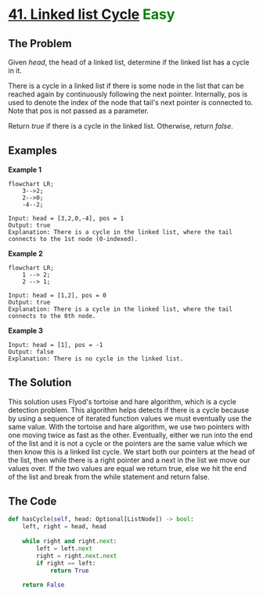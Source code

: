 # [41. Linked list Cycle](https://leetcode.com/problems/linked-list-cycle/) <span style="color:green">Easy</span>

## **The Problem**
Given *head*, the head of a linked list, determine if the linked list has a cycle in it.

There is a cycle in a linked list if there is some node in the list that can be reached again by continuously following the next pointer. Internally, pos is used to denote the index of the node that tail's next pointer is connected to. Note that pos is not passed as a parameter.

Return *true* if there is a cycle in the linked list. Otherwise, return *false*.

## **Examples**
**Example 1**
```mermaid
flowchart LR;
    3-->2;
    2-->0;
    -4--2;
```
```
Input: head = [3,2,0,-4], pos = 1
Output: true
Explanation: There is a cycle in the linked list, where the tail connects to the 1st node (0-indexed).
```
**Example 2**
```mermaid
flowchart LR;
    1 --> 2;
    2 --> 1;
```
```
Input: head = [1,2], pos = 0
Output: true
Explanation: There is a cycle in the linked list, where the tail connects to the 0th node.
```
**Example 3**
```
Input: head = [1], pos = -1
Output: false
Explanation: There is no cycle in the linked list.
```

## **The Solution**
This solution uses Flyod's tortoise and hare algorithm, which is a cycle detection problem. This algorithm helps detects if there is a cycle because by using a sequence of iterated function values we must eventually use the same value. With the tortoise and hare algorithm, we use two pointers with one moving twice as fast as the other. Eventually, either we run into the end of the list and it is not a cycle or the pointers are the same value which we then know this is a linked list cycle.
We start both our pointers at the head of the list, then while there is a right pointer and a next in the list we move our values over. If the two values are equal we return true, else we hit the end of the list and break from the while statement and return false.

## **The Code**

```python
def hasCycle(self, head: Optional[ListNode]) -> bool:
    left, right = head, head
    
    while right and right.next:
        left = left.next
        right = right.next.next
        if right == left:
            return True
        
    return False
```